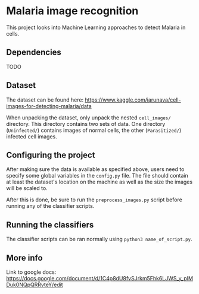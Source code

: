 # Malaria image recognition
This project looks into Machine Learning approaches to detect Malaria in cells.

## Dependencies
TODO

## Dataset
The dataset can be found here: https://www.kaggle.com/iarunava/cell-images-for-detecting-malaria/data

When unpacking the dataset, only unpack the nested `cell_images/` directory. This directory contains two sets of data.
One directory (`Uninfected/`) contains images of normal cells, the other (`Parasitized/`) infected cell images.

## Configuring the project 
After making sure the data is available as specified above, users need to specify some global variables in the `config.py`
file. The file should contain at least the dataset's location on the machine as well as the size the images will be
scaled to.

After this is done, be sure to run the `preprocess_images.py` script before running any of the classifier scripts.

## Running the classifiers
The classifier scripts can be ran normally using `python3 name_of_script.py`.

## More info
Link to google docs: https://docs.google.com/document/d/1C4p8dU8fvSJrkm5Fhk6LJWS_y_pIMDuk0NQpQRRvteY/edit
